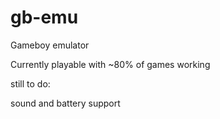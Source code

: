 # gb-emu
Gameboy emulator

Currently playable with ~80% of games working

still to do:

sound and battery support

